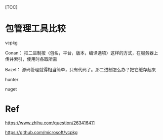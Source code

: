 [TOC]

# 包管理工具比较

vcpkg

Conan： 把二进制按（包名，平台，版本，编译选项）这样的方式，在服务器上传并索引，使用时各取所需

Bazel： 源码管理就得相当简单，只有代码了。那二进制怎么办？把它缓存起来

hunter 

nuget



# Ref

https://www.zhihu.com/question/263416411

https://github.com/microsoft/vcpkg